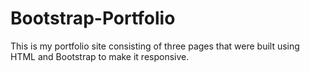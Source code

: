 # Bootstrap-Portfolio
This is my portfolio site consisting of three pages that were built using HTML and Bootstrap to make it responsive.
